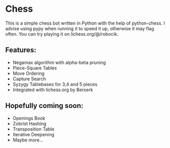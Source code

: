 # Chess
 This is a simple chess bot written in Python with the help of python-chess. 
 I advise using pypy when running it to speed it up, otherwise it may flag often.
 You can try playing it on lichess.org/@/robocik.

## Features:
 - Negamax algorithm with alpha-beta pruning
 - Piece-Square Tables
 - Move Ordering
 - Capture Search
 - Syzygy Tablebases for 3,4 and 5 pieces
 - Integrated with lichess.org by Berserk

## Hopefully coming soon:
 - Openings Book
 - Zobrist Hashing
 - Transposition Table
 - Iterative Deepening
 - Maybe more...


